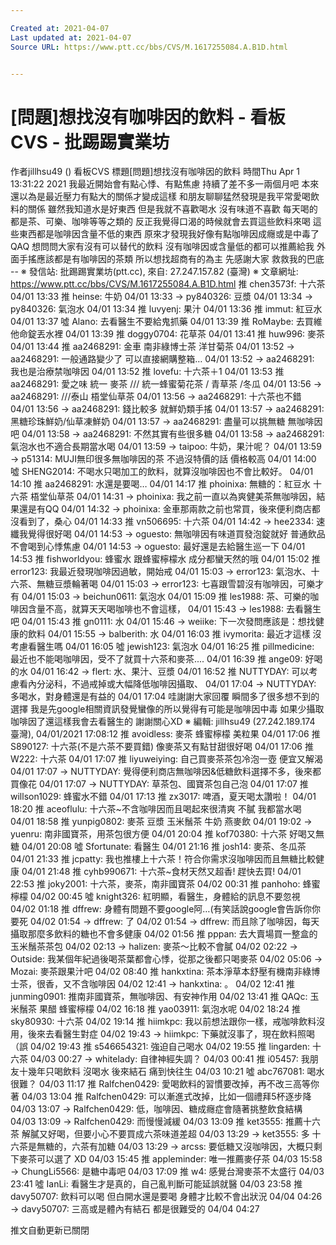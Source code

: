 ```yaml
---

Created at: 2021-04-07
Last updated at: 2021-04-07
Source URL: https://www.ptt.cc/bbs/CVS/M.1617255084.A.B1D.html


---
```


# [問題]想找沒有咖啡因的飲料 - 看板 CVS - 批踢踢實業坊


作者jillhsu49 ()
看板CVS
標題\[問題\]想找沒有咖啡因的飲料
時間Thu Apr 1 13:31:22 2021
我最近開始會有點心悸、有點焦慮 持續了差不多一兩個月吧 本來還以為是最近壓力有點大的關係才變成這樣 和朋友聊聊猛然發現是我平常愛喝飲料的關係 雖然我知道水是好東西 但是我就不喜歡喝水 沒有味道不喜歡 每天喝的都是茶、可樂、咖啡等等之類的 反正我覺得口渴的時候就會去買這些飲料來喝 這些東西都是咖啡因含量不低的東西 原來才發現我好像有點咖啡因成癮或是中毒了QAQ 想問問大家有沒有可以替代的飲料 沒有咖啡因或含量低的都可以推薦給我 外面手搖應該都是有咖啡因的茶類 所以想找超商有的為主 先感謝大家 救救我的巴底 -- ※ 發信站: 批踢踢實業坊(ptt.cc), 來自: 27.247.157.82 (臺灣) ※ 文章網址: <https://www.ptt.cc/bbs/CVS/M.1617255084.A.B1D.html>
推 chen3573f: 十六茶 04/01 13:33
推 heinse: 牛奶 04/01 13:33
→ py840326: 豆漿 04/01 13:34
→ py840326: 氣泡水 04/01 13:34
推 luvyenj: 果汁 04/01 13:36
推 immut: 紅豆水 04/01 13:37
噓 Alano: 去看醫生不要給鬼抓藥 04/01 13:39
推 RoMaybe: 去買維他命錠丟水裡 04/01 13:39
推 doggy0704: 花草茶 04/01 13:41
推 huw996: 麥茶 04/01 13:44
推 aa2468291: 金車 南非綠博士茶 洋甘菊茶 04/01 13:52
→ aa2468291: 一般通路變少了 可以直接網購整箱… 04/01 13:52
→ aa2468291: 我也是治療禁咖啡因 04/01 13:52
推 lovefu: 十六茶＋1 04/01 13:53
推 aa2468291: 愛之味 統一 麥茶 /// 統一蜂蜜菊花茶 / 青草茶 /冬瓜 04/01 13:56
→ aa2468291: ///泰山 梧堂仙草茶 04/01 13:56
→ aa2468291: 十六茶也不錯 04/01 13:56
→ aa2468291: 錢比較多 就鮮奶類手搖 04/01 13:57
→ aa2468291: 黑糖珍珠鮮奶/仙草凍鮮奶 04/01 13:57
→ aa2468291: 盡量可以挑無糖 無咖啡因吧 04/01 13:58
→ aa2468291: 不然其實有些很多糖 04/01 13:58
→ aa2468291: 氣泡水也不適合長期當水喝 04/01 13:59
→ taipoo: 牛奶，果汁呢？ 04/01 13:59
→ p51314: MUJI無印很多無咖啡因的茶 不過沒特價的話 價格較高 04/01 14:00
噓 SHENG2014: 不喝水只喝加工的飲料，就算沒咖啡因也不會比較好。 04/01 14:10
推 aa2468291: 水還是要喝… 04/01 14:17
推 phoinixa: 無糖的：紅豆水 十六茶 梧堂仙草茶 04/01 14:31
→ phoinixa: 我之前一直以為爽健美茶無咖啡因，結果還是有QQ 04/01 14:32
→ phoinixa: 金車那兩款之前也常買，後來便利商店都沒看到了，桑心 04/01 14:33
推 vn506695: 十六茶 04/01 14:42
→ hee2334: 速纖我覺得很好喝 04/01 14:53
→ oguesto: 無咖啡因有味道買發泡錠就好 普通飲品不會喝到心悸焦慮 04/01 14:53
→ oguesto: 最好還是去給醫生巡一下 04/01 14:53
推 fishworldyou: 蜂蜜水 跟蜂蜜檸檬水 成分都蠻天然的哦 04/01 15:02
推 error123: 我最近發現咖啡因過敏，開始戒 04/01 15:03
→ error123: 氣泡水、十六茶、無糖豆漿輪著喝 04/01 15:03
→ error123: 七喜跟雪碧沒有咖啡因，可樂才有 04/01 15:03
→ beichun0611: 氣泡水 04/01 15:09
推 les1988: 茶、可樂的咖啡因含量不高，就算天天喝咖啡也不會這樣， 04/01 15:43
→ les1988: 去看醫生吧 04/01 15:43
推 gn0111: 水 04/01 15:46
→ weiike: 下一次發問應該是：想找健康的飲料 04/01 15:55
→ balberith: 水 04/01 16:03
推 ivymorita: 最近才這樣 沒考慮看醫生嗎 04/01 16:05
噓 jewish123: 氣泡水 04/01 16:25
推 pillmedicine: 最近也不能喝咖啡因，受不了就買十六茶和麥茶.... 04/01 16:39
推 ange09: 好喝的水 04/01 16:42
→ flert: 水、果汁、豆漿 04/01 16:52
推 NUTTYDAY: 可以考慮看內分泌科，不過戒掉或大幅降低咖啡因攝取、 04/01 17:04
→ NUTTYDAY: 多喝水，對身體還是有益的 04/01 17:04
哇謝謝大家回覆 瞬間多了很多想不到的選擇 我是先google相關資訊發覺蠻像的所以覺得有可能是咖啡因中毒 如果少攝取咖啡因了還這樣我會去看醫生的 謝謝關心XD ※ 編輯: jillhsu49 (27.242.189.174 臺灣), 04/01/2021 17:08:12
推 avoidless: 麥茶 蜂蜜檸檬 美粒果 04/01 17:06
推 S890127: 十六茶(不是六茶不要買錯) 像麥茶又有點甘甜很好喝 04/01 17:06
推 W222: 十六茶 04/01 17:07
推 liyuweiying: 自己買麥茶茶包冷泡一壺 便宜又解渴 04/01 17:07
→ NUTTYDAY: 覺得便利商店無咖啡因&低糖飲料選擇不多，後來都買像花 04/01 17:07
→ NUTTYDAY: 草茶包、國寶茶包自己泡 04/01 17:07
推 willson1029: 蜂蜜水不錯 04/01 17:13
推 zx3017: 啤酒，夏天喝太讚啦！ 04/01 18:20
推 aceoflulu: 十六茶~不含咖啡因而且喝起來很清爽 不膩 我都當水喝 04/01 18:58
推 yunpig0802: 麥茶 豆漿 玉米鬚茶 牛奶 燕麥飲 04/01 19:02
→ yuenru: 南非國寶茶，用茶包很方便 04/01 20:04
推 kof70380: 十六茶 好喝又無糖 04/01 20:08
噓 Sfortunate: 看醫生 04/01 21:16
推 josh14: 麥茶、冬瓜茶 04/01 21:33
推 jcpatty: 我也推樓上十六茶！符合你需求沒咖啡因而且無糖比較健康 04/01 21:48
推 cyhb990671: 十六茶~食材天然又超香! 趕快去買! 04/01 22:53
推 joky2001: 十六茶，麥茶，南非國寶茶 04/02 00:31
推 panhoho: 蜂蜜檸檬 04/02 00:45
噓 knight326: 紅明顯，看醫生，身體給的訊息不要忽視 04/02 01:18
推 dffrew: 身體有問題不要google阿…(有笑話說google會告訴你你要死 04/02 01:54
→ dffrew: 了 04/02 01:54
→ dffrew: 而且除了咖啡因，每天攝取那麼多飲料的糖也不會多健康 04/02 01:56
推 pppan: 去大賣場買一整盒的玉米鬚茶茶包 04/02 02:13
→ halizen: 麥茶～比較不會膩 04/02 02:22
→ Outside: 我某個年紀過後喝茶葉都會心悸，從那之後都只喝麥茶 04/02 05:06
→ Mozai: 麥茶跟果汁吧 04/02 08:40
推 hankxtina: 茶本淨草本舒壓有機南非綠博士茶，很香，又不含咖啡因 04/02 12:41
→ hankxtina: 。 04/02 12:41
推 junming0901: 推南非國寶茶，無咖啡因、有安神作用 04/02 13:41
推 QAQc: 玉米鬚茶 果醋 蜂蜜檸檬 04/02 16:18
推 yao03911: 氣泡水呢 04/02 18:24
推 sky80930: 十六茶 04/02 19:14
推 hiimkpc: 我以前想法跟你一樣，戒咖啡飲料沒用，後來去看醫生對症 04/02 19:43
→ hiimkpc: 下藥就沒事了，現在飲料照喝（誤 04/02 19:43
推 s546654321: 強迫自己喝水 04/02 19:55
推 lingarden: 十六茶 04/03 00:27
→ whitelady: 自律神經失調？ 04/03 00:41
推 i05457: 我朋友十幾年只喝飲料 沒喝水 後來結石 痛到快往生 04/03 10:21
噓 abc767081: 喝水很難？ 04/03 11:17
推 Ralfchen0429: 愛喝飲料的習慣要改掉，再不改三高等你著 04/03 13:04
推 Ralfchen0429: 可以漸進式改掉，比如一個禮拜5杯逐步降 04/03 13:07
→ Ralfchen0429: 低，咖啡因、糖成癮症會隨著挑整飲食結構 04/03 13:09
→ Ralfchen0429: 而慢慢減緩 04/03 13:09
推 ket3555: 推薦十六茶 解膩又好喝，但要小心不要買成六茶味道差超 04/03 13:29
→ ket3555: 多 十六茶是無糖的，六茶有加糖 04/03 13:29
→ arcss: 要低糖又沒咖啡因，大概只剩下麥茶可以選了 XD 04/03 15:45
推 appleminder: 唯一推薦麥仔茶 04/03 15:58
→ ChungLi5566: 是糖中毒吧 04/03 17:09
推 w4: 感覺台灣麥茶不太盛行 04/03 23:41
噓 IanLi: 看醫生才是真的，自己亂判斷可能延誤就醫 04/03 23:58
推 davy50707: 飲料可以喝 但白開水還是要喝 身體才比較不會出狀況 04/04 04:26
→ davy50707: 三高或是體內有結石 都是很難受的 04/04 04:27

推文自動更新已關閉

